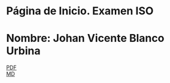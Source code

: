 # Página de Inicio. Examen ISO 
# Nombre: Johan Vicente Blanco Urbina


[PDF](examen.pdf)
<br>
[MD](examen.md)
<br>